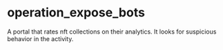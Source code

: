 # operation_expose_bots
A portal that rates nft collections on their analytics. It looks for suspicious behavior in the activity.
